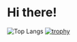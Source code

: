 # Hi there!

![Top Langs](https://github-readme-stats.vercel.app/api/top-langs/?username=marshallovski&layout=compact&theme=dark&count_private=true)
[![trophy](https://github-profile-trophy.vercel.app/?username=marshallovski&theme=onedark)](https://github.com/ryo-ma/github-profile-trophy)
